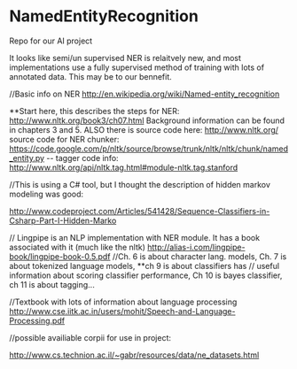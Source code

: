 NamedEntityRecognition
======================

Repo for our AI project

It looks like semi/un supervised NER is relaitvely new, and most implementations use a fully supervised method of training with lots of annotated data. This may be to our bennefit. 

//Basic info on NER
http://en.wikipedia.org/wiki/Named-entity_recognition


**Start here, this describes the steps for NER: http://www.nltk.org/book3/ch07.html
Background information can be found in chapters 3 and 5. ALSO
 there is source code here: http://www.nltk.org/ 
 source code for NER chunker: https://code.google.com/p/nltk/source/browse/trunk/nltk/nltk/chunk/named_entity.py
-- tagger code info: http://www.nltk.org/api/nltk.tag.html#module-nltk.tag.stanford

//This is using a C# tool, but I thought the description of hidden markov modeling was good:

http://www.codeproject.com/Articles/541428/Sequence-Classifiers-in-Csharp-Part-I-Hidden-Marko



// Lingpipe is an NLP implementation with NER module. It has a book associated with it (much like the nltk)
http://alias-i.com/lingpipe-book/lingpipe-book-0.5.pdf
  //Ch. 6 is about character lang. models, Ch. 7 is about tokenized language models, **ch 9 is about classifiers has 
  // useful information about scoring classifier performance, Ch 10 is bayes classifier, ch 11 is about tagging...

//Textbook with lots of information about language processing
http://www.cse.iitk.ac.in/users/mohit/Speech-and-Language-Processing.pdf




//possible availiable corpii for use in project:

http://www.cs.technion.ac.il/~gabr/resources/data/ne_datasets.html

